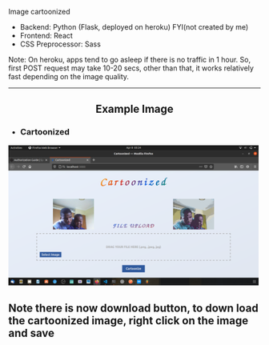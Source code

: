 Image cartoonized

- Backend: Python (Flask, deployed on heroku) FYI(not created by me)
- Frontend: React
- CSS Preprocessor: Sass

Note: On heroku, apps tend to go asleep if there is no traffic in 1 hour. So, first POST request may take 10-20 secs, other than that, it works relatively fast depending on the image quality.

<hr>

<h2 align="center">Example Image</h2>

- <h3>Cartoonized</h3>
<img src="./Screenshot from 2021-04-08 03-24-32.png" style="width: 500px; max-width: 100%; height: auto"/>

## Note there is now download button, to down load the cartoonized image, right click on the image and save
